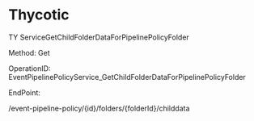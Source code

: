 #     Thycotic


TY ServiceGetChildFolderDataForPipelinePolicyFolder

Method: Get

OperationID: EventPipelinePolicyService_GetChildFolderDataForPipelinePolicyFolder

EndPoint:

/event-pipeline-policy/{id}/folders/{folderId}/childdata
